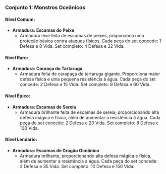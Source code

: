 ### Conjunto 1: Monstros Oceânicos

#### Nível Comum:

- **Armadura: Escamas do Peixe**
    - Armadura leve feita de escamas de peixes, proporciona uma proteção básica contra ataques físicos. Cada peça do set concede:  1 Defesa e 8 Vida. Set completo: 4 Defesa e 32 Vida.
#### Nível Raro:

- **Armadura: Couraça do Tartaruga**
    - Armadura feita de carapaça de tartaruga gigante. Proporciona maior defesa física e uma pequena resistência à água. Cada peça do set concede: 2 Defesa e 15 Vida.  Set completo: 8 Defesa e 60 Vida.

#### Nível Épico:

- **Armadura: Escamas de Sereia**
    - Armadura brilhante feita de escamas de sereia, proporcionando alta defesa mágica e física, além de aumentar a resistência à água. Cada peça do set concede:  2 Defesa e 20 Vida. Set completo: 8 Defesa e 100 Vida.

#### Nível Lendário:

- **Armadura: Escamas de Dragão Oceânico**
    - Armadura brilhante, proporcionando alta defesa mágica e física, além de aumentar a resistência à água. Cada peça do set concede:  2 Defesa e 35 Vida. Set completo: 10 Defesa e 150 Vida.


